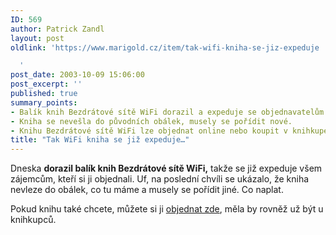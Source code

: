 ```yaml
---
ID: 569
author: Patrick Zandl
layout: post
oldlink: 'https://www.marigold.cz/item/tak-wifi-kniha-se-jiz-expeduje

  '
post_date: 2003-10-09 15:06:00
post_excerpt: ''
published: true
summary_points:
- Balík knih Bezdrátové sítě WiFi dorazil a expeduje se objednavatelům.
- Kniha se nevešla do původních obálek, musely se pořídit nové.
- Knihu Bezdrátové sítě WiFi lze objednat online nebo koupit v knihkupectvích.
title: "Tak WiFi kniha se již expeduje…"
---
```


<p>
Dneska <STRONG>dorazil balík knih Bezdrátové sítě WiFi,</STRONG> takže se již expeduje všem zájemcům, kteří si ji objednali. Uf, na poslední chvíli se ukázalo, že kniha nevleze do obálek, co tu máme a musely se pořídit jiné. Co naplat. </p>

<p>
Pokud knihu také chcete, můžete si ji <A href="/kniha.html">objednat zde</A>, měla by rovněž už být u knihkupců. </p>